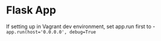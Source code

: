 # Flask App

If setting up in Vagrant dev environment, set app.run first to - `app.run(host='0.0.0.0', debug=True`
